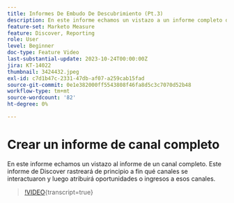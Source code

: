 ```yaml
---
title: Informes De Embudo De Descubrimiento (Pt.3)
description: En este informe echamos un vistazo a un informe completo de canal. Este informe de Discover rastreará de principio a fin qué canales se interactuaron y luego atribuirá oportunidades o ingresos a esos canales.
feature-set: Marketo Measure
feature: Discover, Reporting
role: User
level: Beginner
doc-type: Feature Video
last-substantial-update: 2023-10-24T00:00:00Z
jira: KT-14022
thumbnail: 3424432.jpeg
exl-id: c7d1b47c-2331-47db-af07-a259cab15fad
source-git-commit: 0e1e382000ff5543808f46fa8d5c3c7070d52b48
workflow-type: tm+mt
source-wordcount: '82'
ht-degree: 0%

---
```


# Crear un informe de canal completo

En este informe echamos un vistazo al informe de un canal completo. Este informe de Discover rastreará de principio a fin qué canales se interactuaron y luego atribuirá oportunidades o ingresos a esos canales.

>[!VIDEO](https://video.tv.adobe.com/v/3424432/?learn=on){transcript=true}
